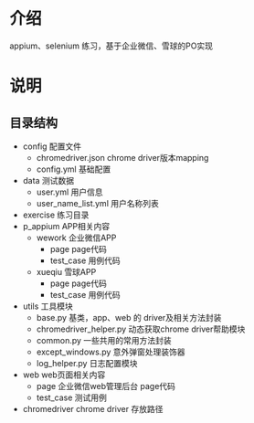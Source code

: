 # 介绍
appium、selenium 练习，基于企业微信、雪球的PO实现

# 说明
## 目录结构
- config 配置文件
    - chromedriver.json chrome driver版本mapping
    - config.yml 基础配置
- data 测试数据
    - user.yml 用户信息
    - user_name_list.yml 用户名称列表
- exercise 练习目录
- p_appium APP相关内容
    - wework 企业微信APP
        - page  page代码
        - test_case 用例代码
    - xueqiu 雪球APP 
        - page page代码
        - test_case 用例代码
- utils 工具模块
    - base.py 基类，app、web 的 driver及相关方法封装
    - chromedriver_helper.py 动态获取chrome driver帮助模块
    - common.py 一些共用的常用方法封装
    - except_windows.py 意外弹窗处理装饰器
    - log_helper.py 日志配置模块
- web web页面相关内容
    - page 企业微信web管理后台 page代码
    - test_case 测试用例
- chromedriver chrome driver 存放路径
